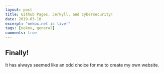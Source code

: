```yaml
---
layout: post
title: Github Pages, Jerkyll, and cybersecurity!
date: 2019-03-10
excerpt: "nekox.net is live!"
tags: [nekox, general]
comments: true
---
```


## Finally!

It has always seemed like an odd choice for me to create my own website. 